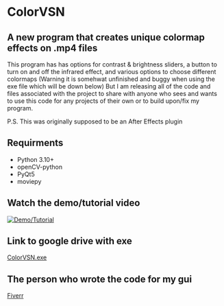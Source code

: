# ColorVSN

## A new program that creates unique colormap effects on .mp4 files

This program has has options for contrast & brightness sliders, a button to turn on and off the infrared effect, and various options to choose different colormaps
(Warning it is somehwat unfinished and buggy when using the exe file which will be down below) But I am releasing all of the code and files associated with the project
to share with anyone who sees and wants to use this code for any projects of their own or to build upon/fix my program. 

P.S. This was originally supposed to be an After Effects plugin

## Requirments
* Python 3.10+
* openCV-python
* PyQt5
* moviepy

## Watch the demo/tutorial video
[![Demo/Tutorial](https://img.youtube.com/vi/YmdOgT6EaMc/0.jpg)](https://youtu.be/YmdOgT6EaMc?si=yHCl0NswjG5KPQqp)


## Link to google drive with exe
[ColorVSN.exe](https://drive.google.com/drive/folders/168G3LOUrbcf1WjiexT2htP700uJmzLHh?usp=sharing)

## The person who wrote the code for my gui
[Fiverr](https://www.fiverr.com/fatima103?source=order_page_user_message_inner_link)
